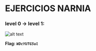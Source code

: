 # EJERCICIOS NARNIA
### level 0 → level 1:
![alt text](./images/level1.png)


**Flag:** ***`WDcYUTG5ul`*** 